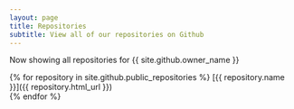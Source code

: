 ```yaml
---
layout: page
title: Repositories
subtitle: View all of our repositories on Github
---
```


Now showing all repositories for {{ site.github.owner_name }}

{% for repository in site.github.public_repositories %}
  [{{ repository.name }}]({{ repository.html_url }})  
{% endfor %}
